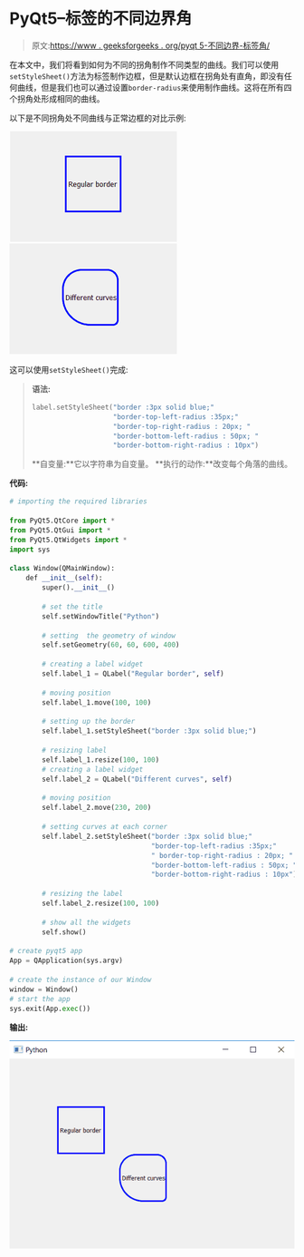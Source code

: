 # PyQt5–标签的不同边界角

> 原文:[https://www . geeksforgeeks . org/pyqt 5-不同边界-标签角/](https://www.geeksforgeeks.org/pyqt5-different-border-corner-of-label/)

在本文中，我们将看到如何为不同的拐角制作不同类型的曲线。我们可以使用`setStyleSheet()`方法为标签制作边框，但是默认边框在拐角处有直角，即没有任何曲线，但是我们也可以通过设置`border-radius`来使用制作曲线。这将在所有四个拐角处形成相同的曲线。

以下是不同拐角处不同曲线与正常边框的对比示例:

![](img/ab8c4c99d2694eabd46f71296a26970a.png) ![](img/caeae2b1248921fc6b48a36e4e7faa03.png)

这可以使用`setStyleSheet()`完成:

> **语法:**
> 
> ```py
> label.setStyleSheet("border :3px solid blue;"
>                     "border-top-left-radius :35px;"
>                     "border-top-right-radius : 20px; "
>                     "border-bottom-left-radius : 50px; "
>                     "border-bottom-right-radius : 10px")
> 
> ```
> 
> **自变量:**它以字符串为自变量。
> **执行的动作:**改变每个角落的曲线。

**代码:**

```py
# importing the required libraries

from PyQt5.QtCore import * 
from PyQt5.QtGui import * 
from PyQt5.QtWidgets import * 
import sys

class Window(QMainWindow):
    def __init__(self):
        super().__init__()

        # set the title
        self.setWindowTitle("Python")

        # setting  the geometry of window
        self.setGeometry(60, 60, 600, 400)

        # creating a label widget
        self.label_1 = QLabel("Regular border", self)

        # moving position
        self.label_1.move(100, 100)

        # setting up the border
        self.label_1.setStyleSheet("border :3px solid blue;")

        # resizing label
        self.label_1.resize(100, 100)
        # creating a label widget
        self.label_2 = QLabel("Different curves", self)

        # moving position
        self.label_2.move(230, 200)

        # setting curves at each corner
        self.label_2.setStyleSheet("border :3px solid blue;"
                                   "border-top-left-radius :35px;"
                                   " border-top-right-radius : 20px; "
                                   "border-bottom-left-radius : 50px; "
                                   "border-bottom-right-radius : 10px")

        # resizing the label
        self.label_2.resize(100, 100)

        # show all the widgets
        self.show()

# create pyqt5 app
App = QApplication(sys.argv)

# create the instance of our Window
window = Window()
# start the app
sys.exit(App.exec())
```

**输出:**

![pyqt-label-border](img/079607acace89fa0787f83322a8872a8.png)